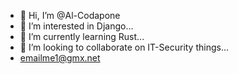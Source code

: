 - 👋 Hi, I’m @Al-Codapone
- 👀 I’m interested in Django...
- 🌱 I’m currently learning Rust...
- 💞️ I’m looking to collaborate on IT-Security things...
-   emailme1@gmx.net

<!---
Al-Codapone/Al-Codapone is a ✨ special ✨ repository because its `README.md` 
(this file) appears on my GitHub profile.
You can click the Preview link to take a 
look at my changes!
--->
